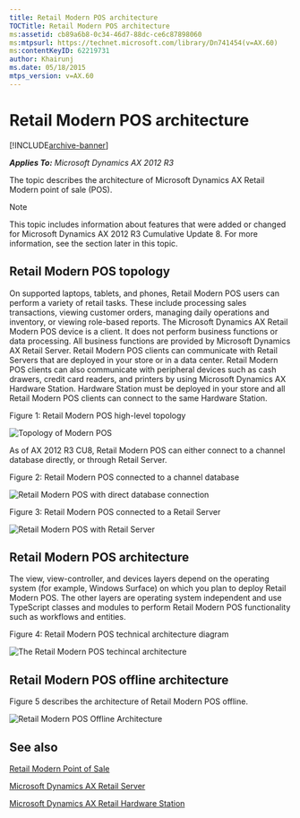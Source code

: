 ```yaml
---
title: Retail Modern POS architecture
TOCTitle: Retail Modern POS architecture
ms:assetid: cb89a6b8-0c34-46d7-88dc-ce6c87898060
ms:mtpsurl: https://technet.microsoft.com/library/Dn741454(v=AX.60)
ms:contentKeyID: 62219731
author: Khairunj
ms.date: 05/18/2015
mtps_version: v=AX.60
---
```


# Retail Modern POS architecture 


[!INCLUDE[archive-banner](includes/archive-banner.md)]


_**Applies To:** Microsoft Dynamics AX 2012 R3_

The topic describes the architecture of Microsoft Dynamics AX Retail Modern point of sale (POS).


> [!NOTE]
> <P>This topic includes information about features that were added or changed for Microsoft Dynamics AX 2012 R3 Cumulative Update 8. For more information, see the section later in this topic.</P>



## Retail Modern POS topology

On supported laptops, tablets, and phones, Retail Modern POS users can perform a variety of retail tasks. These include processing sales transactions, viewing customer orders, managing daily operations and inventory, or viewing role-based reports. The Microsoft Dynamics AX Retail Modern POS device is a client. It does not perform business functions or data processing. All business functions are provided by Microsoft Dynamics AX Retail Server. Retail Modern POS clients can communicate with Retail Servers that are deployed in your store or in a data center. Retail Modern POS clients can also communicate with peripheral devices such as cash drawers, credit card readers, and printers by using Microsoft Dynamics AX Hardware Station. Hardware Station must be deployed in your store and all Retail Modern POS clients can connect to the same Hardware Station.

Figure 1: Retail Modern POS high-level topology

![Topology of Modern POS](images/Dn741454.ModernPOS(en-us,AX.60).gif "Topology of Modern POS")

As of AX 2012 R3 CU8, Retail Modern POS can either connect to a channel database directly, or through Retail Server.

Figure 2: Retail Modern POS connected to a channel database

![Retail Modern POS with direct database connection](images/JJ991928.RetailModernDirect(en-us,AX.60).png "Retail Modern POS with direct database connection")

Figure 3: Retail Modern POS connected to a Retail Server

![Retail Modern POS with Retail Server](images/JJ991928.RetailModernPOSRetailServer(en-us,AX.60).png "Retail Modern POS with Retail Server")

## Retail Modern POS architecture

The view, view-controller, and devices layers depend on the operating system (for example, Windows Surface) on which you plan to deploy Retail Modern POS. The other layers are operating system independent and use TypeScript classes and modules to perform Retail Modern POS functionality such as workflows and entities.

Figure 4: Retail Modern POS technical architecture diagram

![The Retail Modern POS techincal architecture](images/Dn741454.ModernPOS2(en-us,AX.60).gif "The Retail Modern POS techincal architecture")

## Retail Modern POS offline architecture

Figure 5 describes the architecture of Retail Modern POS offline.

![Retail Modern POS Offline Architecture](images/Dn741454.RetailOfflineArchitecture(en-us,AX.60).png "Retail Modern POS Offline Architecture")

## See also

[Retail Modern Point of Sale](retail-modern-point-of-sale.md)

[Microsoft Dynamics AX Retail Server](microsoft-dynamics-ax-retail-server.md)

[Microsoft Dynamics AX Retail Hardware Station](microsoft-dynamics-ax-retail-hardware-station.md)

  



